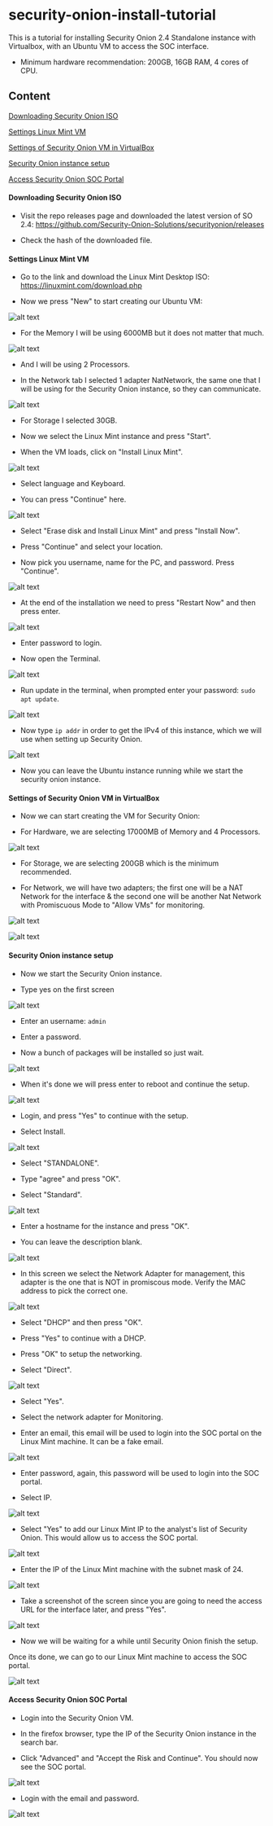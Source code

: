 # security-onion-install-tutorial
This is a tutorial for installing Security Onion 2.4 Standalone instance with Virtualbox, with an Ubuntu VM to access the SOC interface.

- Minimum hardware recommendation: 200GB, 16GB RAM, 4 cores of CPU.


## Content
[Downloading Security Onion ISO](https://github.com/borelli28/security-onion-install-tutorial#downloading-security-onion-iso)

[Settings Linux Mint VM](https://github.com/borelli28/security-onion-install-tutorial#settings-linux-mint-vm)

[Settings of Security Onion VM in VirtualBox](https://github.com/borelli28/security-onion-install-tutorial#settings-of-security-onion-vm-in-virtualbox)

[Security Onion instance setup](https://github.com/borelli28/security-onion-install-tutorial#security-onion-instance-setup)

[Access Security Onion SOC Portal](https://github.com/borelli28/security-onion-install-tutorial#access-security-onion-soc-portal)


#### Downloading Security Onion ISO
- Visit the repo releases page and downloaded the latest version of SO 2.4: https://github.com/Security-Onion-Solutions/securityonion/releases

- Check the hash of the downloaded file.

#### Settings Linux Mint VM

- Go to the link and download the Linux Mint Desktop ISO: https://linuxmint.com/download.php

- Now we press "New" to start creating our Ubuntu VM:

![alt text](./images/ubuntu-0.png)

- For the Memory I will be using 6000MB but it does not matter that much.

![alt text](./images/mint0.png)

- And I will be using 2 Processors.

- In the Network tab I selected 1 adapter NatNetwork, the same one that I will be using for the Security Onion instance, so they can communicate.

![alt text](./images/mint1.png)

- For Storage I selected 30GB.

- Now we select the Linux Mint instance and press "Start".

- When the VM loads, click on "Install Linux Mint".

![alt text](./images/mint2.png)

- Select language and Keyboard.

- You can press "Continue" here.

![alt text](./images/mint3.png)

- Select "Erase disk and Install Linux Mint" and press "Install Now".

- Press "Continue" and select your location.

- Now pick you username, name for the PC, and password. Press "Continue".

![alt text](./images/mint4.png)

- At the end of the installation we need to press "Restart Now" and then press enter.

![alt text](./images/mint5.png)

- Enter password to login.

- Now open the Terminal.

![alt text](./images/mint6.png)

- Run update in the terminal, when prompted enter your password: `sudo apt update`.

![alt text](./images/mint7.png)

- Now type `ip addr` in order to get the IPv4 of this instance, which we will use when setting up Security Onion.

![alt text](./images/mint8.png)

- Now you can leave the Ubuntu instance running while we start the security onion instance.


#### Settings of Security Onion VM in VirtualBox

- Now we can start creating the VM for Security Onion:

- For Hardware, we are selecting 17000MB of Memory and 4 Processors.

![alt text](./images/so0.png)

- For Storage, we are selecting 200GB which is the minimum recommended.

- For Network, we will have two adapters; the first one will be a NAT Network for the interface & the second one will be another Nat Network with Promiscuous Mode to "Allow VMs" for monitoring.

![alt text](./images/so1.png)

![alt text](./images/so2.png)


#### Security Onion instance setup

- Now we start the Security Onion instance.

- Type yes on the first screen

![alt text](./images/so3.png)

- Enter an username: `admin`

- Enter a password.

- Now a bunch of packages will be installed so just wait.

![alt text](./images/so4.png)

- When it's done we will press enter to reboot and continue the setup.

![alt text](./images/so5.png)

- Login, and press "Yes" to continue with the setup.

- Select Install.

![alt text](./images/so6.png)

- Select "STANDALONE".

- Type "agree" and press "OK".

- Select "Standard".

![alt text](./images/so7.png)

- Enter a hostname for the instance and press "OK".

- You can leave the description blank.

![alt text](./images/so8.png)

- In this screen we select the Network Adapter for management, this adapter is the one that is NOT in promiscous mode. Verify the MAC address to pick the correct one.

![alt text](./images/so9.png)

- Select "DHCP" and then press "OK".

- Press "Yes" to continue with a DHCP.

- Press "OK" to setup the networking.

- Select "Direct".

![alt text](./images/so10.png)

- Select "Yes".

- Select the network adapter for Monitoring.

- Enter an email, this email will be used to login into the SOC portal on the Linux Mint machine. It can be a fake email.

![alt text](./images/so11.png)

- Enter password, again, this password will be used to login into the SOC portal.

- Select IP.

![alt text](./images/so12.png)

- Select "Yes" to add our Linux Mint IP to the analyst's list of Security Onion. This would allow us to access the SOC portal.

![alt text](./images/so13.png)

-  Enter the IP of the Linux Mint machine with the subnet mask of 24.

![alt text](./images/so14.png)

- Take a screenshot of the screen since you are going to need the access URL for the interface later, and press "Yes".

![alt text](./images/so15.png)

- Now we will be waiting for a while until Security Onion finish the setup.

Once its done, we can go to our Linux Mint machine to access the SOC portal.

![alt text](./images/so16.png)


#### Access Security Onion SOC Portal

- Login into the Security Onion VM.

- In the firefox browser, type the IP of the Security Onion instance in the search bar.

- Click "Advanced" and "Accept the Risk and Continue". You should now see the SOC portal.

![alt text](./images/mint9.png)

- Login with the email and password.

![alt text](./images/mint10.png)
